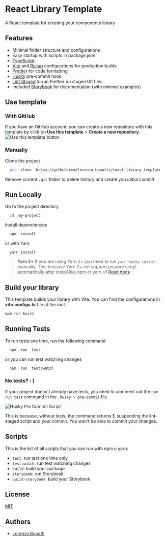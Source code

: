 

# React Library Template

A React template for creating your components library


## Features

- Minimal folder structure and configurations
- Easy startup with scripts in package.json
- [TypeScript](https://www.typescriptlang.org/)
- [Vite](https://vitejs.dev/) and [Rollup](https://rollupjs.org/) configurations for production builds
- [Prettier](https://prettier.io/) for code formatting
- [Husky](https://typicode.github.io/husky/) pre-commit hook
- [Lint Staged](https://github.com/okonet/lint-staged) to run Prettier on staged Git files.
- Included [Storybook](https://storybook.js.org/) for documentation (with minimal examples)

## Use template

### With GitHub

If you have an GitHub account, you can create a new repository with this template by click on **Use this template** > **Create a new repository**.
![Use this template button](https://s3.eu-west-1.amazonaws.com/lorenzobonatti.github/use-this-template-btn.png)

### Manually

Clone the project

```bash
  git  clone  https://github.com/lorenzo-bonatti/react-library-template.git  my-project
```

Remove current `.git` folder to delete history and create you *Initial commit*

## Run Locally

Go to the project directory

```bash
  cd  my-project
```

Install dependencies

```bash
  npm  install
```
or with Yarn
```
  yarn install
```

>  **Yarn 2+**
> If you are using Yarn 2+ you need to run `yarn husky install` manually.
> This because Yarn 2+ not support *prepare* script automatically after install like npm or yarn v1 [Read docs](https://yarnpkg.com/advanced/lifecycle-scripts).


## Build your library

This template builds your library with Vite.
You can find the configurations in **vite.configs.ts** file at the root.

```bash
npm run build
```

## Running Tests

To run tests one time, run the following command

```bash
  npm  run  test
```

or you can run test watching changes

```bash
  npm  run  test:watch
```

### No tests? : (

If your project doesn't already have tests, you need to comment out the `npm run test` command in the `.husky > pre-commit` file.

![Husky Pre Commit Script](https://s3.eu-west-1.amazonaws.com/lorenzobonatti.github/hucky-pre-commit.png)

This is because, without tests, the command returns **1**, suspending the lint-staged script and your commit. You won't be able to commit your changes.

## Scripts

This is the list of all scripts that you can run with npm o yarn:

-  `test`: run test one time only
-  `test:watch`: run test watching changes
-  `build`: build your package
-  `storybook`: run Storybook
-  `build-storybook`: build your Storybook

## License

[MIT](https://choosealicense.com/licenses/mit/)


## Authors

- [Lorenzo Bonatti](https://github.com/lorenzo-bonatti)
